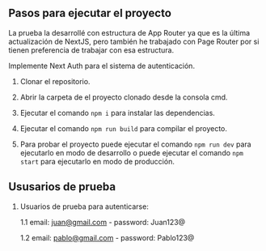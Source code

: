 ## Pasos para ejecutar el proyecto

La prueba la desarrollé con estructura de App Router ya que es la última actualización de NextJS, pero también he trabajado con Page Router por si tienen preferencia de trabajar con esa estructura.

Implemente Next Auth para el sistema de autenticación.

1. Clonar el repositorio.

2. Abrir la carpeta de el proyecto clonado desde la consola cmd.

3. Ejecutar el comando `npm i` para instalar las dependencias.

4. Ejecutar el comando `npm run build` para compilar el proyecto.

5. Para probar el proyecto puede ejecutar el comando `npm run dev` para ejecutarlo en modo de desarrollo o puede ejecutar el comando `npm start` para ejecutarlo en modo de producción.

## Ususarios de prueba

1. Usuarios de prueba para autenticarse:

    1.1 email: juan@gmail.com - password: Juan123@

    1.2 email: pablo@gmail.com - password: Pablo123@
